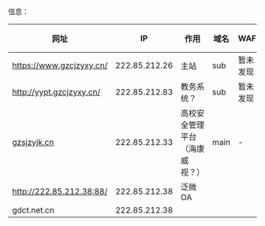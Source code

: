 信息：

| 网址                                               | IP            | 作用              | 域名   | WAF  | 中间件   |
| ------------------------------------------------ | ------------- | --------------- | ---- | ---- | ----- |
| https://www.gzcjzyxy.cn/                         | 222.85.212.26 | 主站              | sub  | 暂未发现 | IIS   |
| http://yypt.gzcjzyxy.cn/                         | 222.85.212.83 | 教务系统？           | sub  | 暂未发现 | nginx |
| [gzsjzyjk.cn](https://ipchaxun.com/gzsjzyjk.cn/) | 222.85.212.33 | 高校安全管理平台（海康威视？） | main | -    | -     |
| http://222.85.212.38:88/                         | 222.85.212.38 | 泛微OA            |      |      |       |
| gdct.net.cn                                      | 222.85.212.38 |                 |      |      |       |
